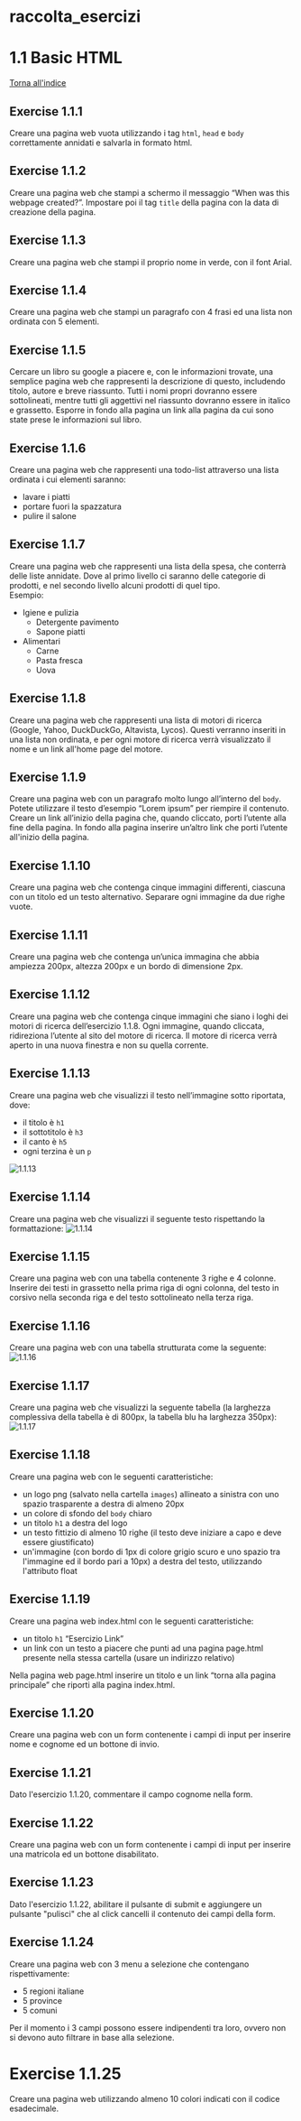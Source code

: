 # raccolta_esercizi

# 1.1 Basic HTML
[Torna all'indice](../README.md)

## Exercise 1.1.1
Creare una pagina web vuota utilizzando i tag `html`, `head` e `body` correttamente annidati e salvarla in formato html.

## Exercise 1.1.2
Creare una pagina web che stampi a schermo il messaggio “When was this webpage created?”.
Impostare poi il tag `title` della pagina con la data di creazione della pagina.

## Exercise 1.1.3
Creare una pagina web che stampi il proprio nome in verde, con il font Arial.

## Exercise 1.1.4
Creare una pagina web che stampi un paragrafo con 4 frasi ed una lista non ordinata con 5 elementi.

## Exercise 1.1.5
Cercare un libro su google a piacere e, con le informazioni trovate, una semplice pagina web che rappresenti la descrizione di questo, includendo titolo, autore e breve riassunto. 
Tutti i nomi propri dovranno essere sottolineati, mentre tutti gli aggettivi nel riassunto dovranno essere in italico e grassetto.
Esporre in fondo alla pagina un link alla pagina da cui sono state prese le informazioni sul libro.

## Exercise 1.1.6
Creare una pagina web che rappresenti una todo-list attraverso una lista ordinata i cui elementi saranno:
- lavare i piatti
- portare fuori la spazzatura
- pulire il salone

## Exercise 1.1.7
Creare una pagina web che rappresenti una lista della spesa, che conterrà delle liste annidate. Dove al primo livello ci saranno delle categorie di prodotti, e nel secondo livello alcuni prodotti di quel tipo.\
Esempio:
- Igiene e pulizia
  - Detergente pavimento
  - Sapone piatti
- Alimentari
  - Carne
  - Pasta fresca
  - Uova

## Exercise 1.1.8
Creare una pagina web che rappresenti una lista di motori di ricerca (Google, Yahoo, DuckDuckGo, Altavista, Lycos). Questi verranno inseriti in una lista non ordinata, e per ogni motore di ricerca verrà visualizzato il nome e un link all'home page del motore.

## Exercise 1.1.9
Creare una pagina web con un paragrafo molto lungo all’interno del `body`. Potete utilizzare il testo d’esempio “Lorem ipsum” per riempire il contenuto.
Creare un link all’inizio della pagina che, quando cliccato, porti l’utente alla fine della pagina. In fondo alla pagina inserire un’altro link che porti l’utente all'inizio della pagina.

## Exercise 1.1.10
Creare una pagina web che contenga cinque immagini differenti, ciascuna con un titolo ed un testo alternativo. Separare ogni immagine da due righe vuote.

## Exercise 1.1.11
Creare una pagina web che contenga un’unica immagina che abbia ampiezza 200px, altezza 200px e un bordo di dimensione 2px.

## Exercise 1.1.12
Creare una pagina web che contenga cinque immagini che siano i loghi dei motori di ricerca dell’esercizio 1.1.8. Ogni immagine, quando cliccata, ridireziona l’utente al sito del motore di ricerca. Il motore di ricerca verrà aperto in una nuova finestra e non su quella corrente.

## Exercise 1.1.13
Creare una pagina web che visualizzi il testo nell’immagine sotto riportata, dove:
- il titolo è `h1`
- il sottotitolo è `h3`
- il canto è `h5`
- ogni terzina è un `p`

![1.1.13](../assets/1/1.1/1.1.13.png)

## Exercise 1.1.14
Creare una pagina web che visualizzi il seguente testo rispettando la formattazione:
![1.1.14](../assets/1/1.1/1.1.14.png)

## Exercise 1.1.15
Creare una pagina web con una tabella contenente 3 righe e 4 colonne. Inserire dei testi in grassetto nella prima riga di ogni colonna, del testo in corsivo nella seconda riga e del testo sottolineato nella terza riga.

## Exercise 1.1.16
Creare una pagina web con una tabella strutturata come la seguente:
![1.1.16](../assets/1/1.1/1.1.16.png)

## Exercise 1.1.17
Creare una pagina web che visualizzi la seguente tabella (la larghezza complessiva della tabella è di 800px, la tabella blu ha larghezza 350px):
![1.1.17](../assets/1/1.1/1.1.17.png)

## Exercise 1.1.18
Creare una pagina web con le seguenti caratteristiche:
- un logo png (salvato nella cartella `images`) allineato a sinistra con uno spazio trasparente a destra di almeno 20px
- un colore di sfondo del `body` chiaro
- un titolo `h1` a destra del logo
- un testo fittizio di almeno 10 righe (il testo deve iniziare a capo e deve essere giustificato)
- un'immagine (con bordo di 1px di colore grigio scuro e uno spazio tra l'immagine ed il bordo pari a 10px) a destra del testo, utilizzando l'attributo float

## Exercise 1.1.19
Creare una pagina web index.html con le seguenti caratteristiche:
- un titolo `h1` “Esercizio Link”
- un link con un testo a piacere che punti ad una pagina page.html presente nella stessa cartella (usare un indirizzo relativo)

Nella pagina web page.html inserire un titolo e un link “torna alla pagina principale” che riporti alla pagina index.html.

## Exercise 1.1.20
Creare una pagina web con un form contenente i campi di input per inserire nome e cognome ed un bottone di invio.

## Exercise 1.1.21
Dato l'esercizio 1.1.20, commentare il campo cognome nella form.

## Exercise 1.1.22
Creare una pagina web con un form contenente i campi di input per inserire una matricola ed un bottone disabilitato.

## Exercise 1.1.23
Dato l'esercizio 1.1.22, abilitare il pulsante di submit e aggiungere un pulsante "pulisci" che al click cancelli il contenuto dei campi della form.

## Exercise 1.1.24
Creare una pagina web con 3 menu a selezione che contengano rispettivamente: 
  - 5 regioni italiane
  - 5 province 
  - 5 comuni 

Per il momento i 3 campi possono essere indipendenti tra loro, ovvero non si devono auto filtrare in base alla selezione.

# Exercise 1.1.25
Creare una pagina web utilizzando almeno 10 colori indicati con il codice esadecimale.
